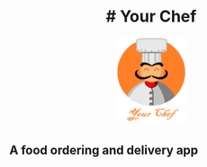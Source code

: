 <h1 align="center"># Your Chef</h1>
<p align="center">
  <img width="25%" height="25%" src="assets/images/Your Chef Splash.png">
</p>

## A food ordering and delivery app